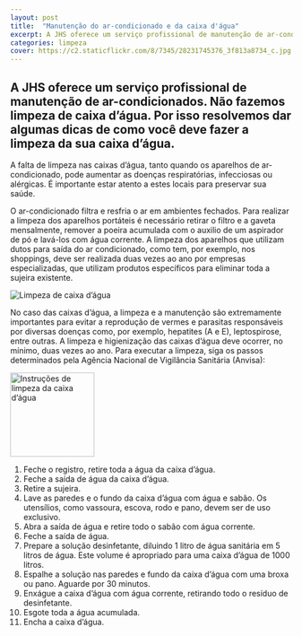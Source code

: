 ```yaml
---
layout: post
title:  "Manutenção do ar-condicionado e da caixa d'água"
excerpt: A JHS oferece um serviço profissional de manutenção de ar-condicionados. Não fazemos limpeza de caixa  d’água. Por isso resolvemos dar algumas dicas de como você deve fazer a limpeza da sua caixa d’água.
categories: limpeza
cover: https://c2.staticflickr.com/8/7345/28231745376_3f813a8734_c.jpg
---
```


## A JHS oferece um serviço profissional de manutenção de ar-condicionados. Não fazemos limpeza de caixa  d’água. Por isso resolvemos dar algumas dicas de como você deve fazer a limpeza da sua caixa d’água.

A falta de limpeza nas caixas d’água, tanto quando os aparelhos de ar-condicionado, pode aumentar as doenças respiratórias, infecciosas ou alérgicas. É importante estar atento a estes locais para preservar sua saúde.

O ar-condicionado filtra e resfria o ar em ambientes fechados. Para realizar a limpeza dos aparelhos portáteis é necessário retirar o filtro e a gaveta mensalmente, remover a poeira acumulada com o auxilio de um aspirador de pó e lavá-los com água corrente. A limpeza dos aparelhos que utilizam dutos para saída do ar condicionado, como tem, por exemplo, nos shoppings, deve ser realizada duas vezes ao ano por empresas especializadas, que utilizam produtos específicos para eliminar toda a sujeira existente.

<img src="https://c2.staticflickr.com/8/7345/28231745376_3f813a8734_c.jpg" alt="Limpeza de caixa d’água">

No caso das caixas d’água, a limpeza e a manutenção são extremamente importantes para evitar a reprodução de vermes e parasitas responsáveis por diversas doenças como, por exemplo, hepatites (A e E), leptospirose, entre outras. A limpeza e higienização das caixas d’água deve ocorrer, no mínimo, duas vezes ao ano. Para executar a limpeza, siga os passos determinados pela Agência Nacional de Vigilância Sanitária (Anvisa):

<div class="left"><img src="https://c1.staticflickr.com/9/8622/28162096502_5e1abcd2cb.jpg" alt="Instruções de limpeza da caixa d’água" width="150"></div>

1. Feche o registro, retire toda a água da caixa d’água.
1. Feche a saída de água da caixa d’água.
1. Retire a sujeira.
1. Lave as paredes e o fundo da caixa d’água com água e sabão. Os utensílios, como vassoura, escova, rodo e pano, devem ser de uso exclusivo.
1. Abra a saída de água e retire todo o sabão com água corrente.
1. Feche a saída de água.
1. Prepare a solução desinfetante, diluindo 1 litro de água sanitária em 5 litros de água. Este volume é apropriado para uma caixa d’água de 1000 litros.
1. Espalhe a solução nas paredes e fundo da caixa d’água com uma broxa ou pano. Aguarde por 30 minutos.
1. Enxágue a caixa d’água com água corrente, retirando todo o resíduo de desinfetante.
1. Esgote toda a água acumulada.
1. Encha a caixa d’água.